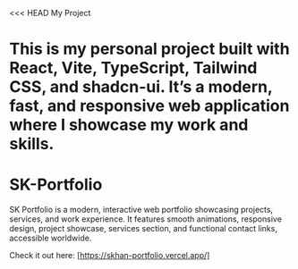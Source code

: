 <<< HEAD
My Project 

This is my personal project built with React, Vite, TypeScript, Tailwind CSS, and shadcn-ui.
It’s a modern, fast, and responsive web application where I showcase my work and skills.
=======
# SK-Portfolio
SK Portfolio is a modern, interactive web portfolio showcasing projects, services, and work experience. It features smooth animations, responsive design, project showcase, services section, and functional contact links, accessible worldwide.

Check it out here: [https://skhan-portfolio.vercel.app/]

>>>
